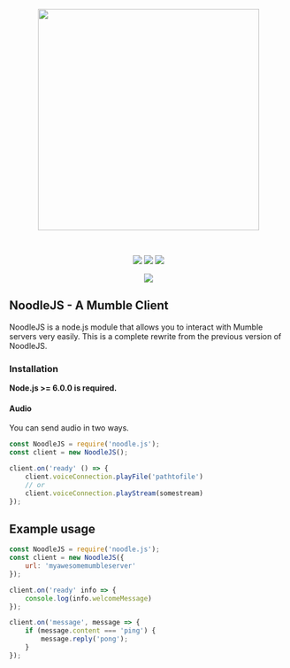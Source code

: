 <div align="center">
    <p>
        <img width="400px" src="http://i.imgur.com/qCjY5JI.png"/>
    </p>
    <br>
    <p>
        <a href="https://www.npmjs.com/package/noodle.js" title="dependencies status"><img src="https://img.shields.io/npm/v/noodle.js.svg"/></a>
        <a href="https://www.npmjs.com/package/noodle.js" title="dependencies status"><img src="https://img.shields.io/npm/dt/noodle.js.svg"/></a>
        <a href="https://david-dm.org/Gielert/NoodleJS" title="dependencies status"><img src="https://img.shields.io/david/gielert/noodlejs.svg"/></a>
    </p>
    <p>
        <a href="https://www.npmjs.com/package/noodle.js">
        <img src="https://nodei.co/npm/noodle.js.png?downloads=true&stars=true">
        </a>
    </p>
</div>

## NoodleJS - A Mumble Client
NoodleJS is a node.js module that allows you to interact with Mumble servers very easily.
This is a complete rewrite from the previous version of NoodleJS.

### Installation
**Node.js >= 6.0.0 is required.**

#### Audio
You can send audio in two ways.
```js
const NoodleJS = require('noodle.js');
const client = new NoodleJS();

client.on('ready' () => {
    client.voiceConnection.playFile('pathtofile')
    // or
    client.voiceConnection.playStream(somestream)
});
```

## Example usage
```js
const NoodleJS = require('noodle.js');
const client = new NoodleJS({
    url: 'myawesomemumbleserver'
});

client.on('ready' info => {
    console.log(info.welcomeMessage)
});

client.on('message', message => {
    if (message.content === 'ping') {
        message.reply('pong');
    }
});
```
